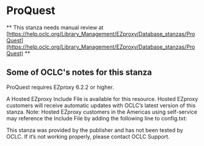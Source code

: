 # ProQuest
** This stanza needs manual review at [https://help.oclc.org/Library_Management/EZproxy/Database_stanzas/ProQuest](https://help.oclc.org/Library_Management/EZproxy/Database_stanzas/ProQuest) **

## Some of OCLC's notes for this stanza

ProQuest requires EZproxy 6.2.2 or higher.

A Hosted EZproxy Include File is available for this resource. Hosted EZproxy customers will receive automatic updates with OCLC&rsquo;s latest version of this stanza. Note: Hosted EZproxy customers in the Americas using self-service may reference the Include File by adding the following line to config.txt:

This stanza was provided by the publisher and has not been tested by OCLC. If it&rsquo;s not working properly, please contact OCLC Support.

&nbsp;
